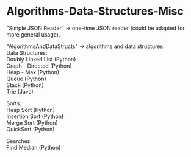 # Algorithms-Data-Structures-Misc
"Simple JSON Reader" -> one-time JSON reader (could be adapted for more general usage).

"AlgorithmsAndDataStructs" -> algorithms and data structures.  
Data Structures:  
Doubly Linked List (Python)  
Graph - Directed (Python)  
Heap - Max (Python)  
Queue (Python)  
Stack (Python)  
Trie (Java)
  
Sorts:  
Heap Sort (Python)  
Insertion Sort (Python)  
Merge Sort (Python)  
QuickSort (Python)  
  
Searches:  
Find Median (Python)  
